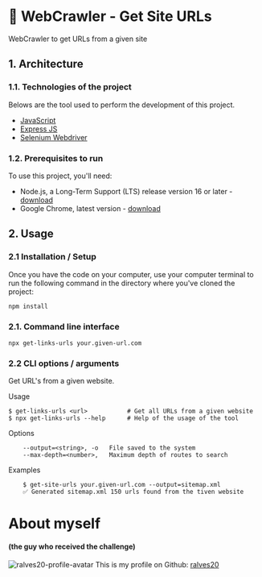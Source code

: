 # 🔗 WebCrawler - Get Site URLs

WebCrawler to get URLs from a given site

## 1. Architecture

### 1.1. Technologies of the project

Belows are the tool used to perform the development of this project.
- [JavaScript](https://www.javascript.com/)
- [Express JS](https://expressjs.com/)
- [Selenium Webdriver](https://www.selenium.dev/)

### 1.2. Prerequisites to run

To use this project, you'll need:
- Node.js, a Long-Term Support (LTS) release version 16 or later - [download](https://nodejs.org/en/)
- Google Chrome, latest version - [download](https://www.google.com/intl/en-US/chrome/)

## 2. Usage

### 2.1 Installation / Setup

Once you have the code on your computer, use your computer terminal to run the following command in the directory where you've cloned the project:
```
npm install
```

### 2.1. Command line interface

```shell
npx get-links-urls your.given-url.com
```

### 2.2 CLI options / arguments


Get URL's from a given website.

Usage
```
$ get-links-urls <url>           # Get all URLs from a given website
$ npx get-links-urls --help		 # Help of the usage of the tool   
```

Options
```
	--output=<string>, -o   File saved to the system
	--max-depth=<number>,   Maximum depth of routes to search
```

Examples
```
	$ get-site-urls your.given-url.com --output=sitemap.xml
	✅ Generated sitemap.xml 150 urls found from the tiven website
```


# About myself 
#### (the guy who received the challenge)

![ralves20-profile-avatar](https://avatars.githubusercontent.com/u/40844089)
This is my profile on Github: [ralves20](https://github.com/ralves20)



